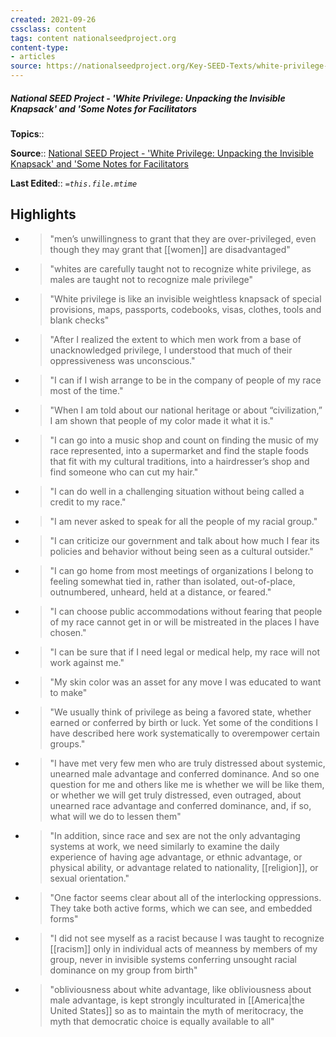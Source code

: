 ```yaml
---
created: 2021-09-26
cssclass: content
tags: content nationalseedproject.org
content-type: 
- articles
source: https://nationalseedproject.org/Key-SEED-Texts/white-privilege-unpacking-the-invisible-knapsack
---
```

##### National SEED Project - 'White Privilege: Unpacking the Invisible Knapsack' and 'Some Notes for Facilitators

**Topics**:: 

**Source**:: [National SEED Project - 'White Privilege: Unpacking the Invisible Knapsack' and 'Some Notes for Facilitators](https://nationalseedproject.org/Key-SEED-Texts/white-privilege-unpacking-the-invisible-knapsack)

**Last Edited**:: *`=this.file.mtime`*

## Highlights
- > "men’s unwillingness to grant that they are over-privileged, even though they may grant that [[women]] are disadvantaged" 

- > "whites are carefully taught not to recognize white privilege, as males are taught not to recognize male privilege" 

- > "White privilege is like an invisible weightless knapsack of special provisions, maps, passports, codebooks, visas, clothes, tools and blank checks" 

- > "After I realized the extent to which men work from a base of unacknowledged privilege, I understood that much of their oppressiveness was unconscious." 

- > "I can if I wish arrange to be in the company of people of my race most of the time." 

- > "When I am told about our national heritage or about “civilization,” I am shown that people of my color made it what it is." 

- > "I can go into a music shop and count on finding the music of my race represented, into a supermarket and find the staple foods that fit with my cultural traditions, into a hairdresser’s shop and find someone who can cut my hair." 

- > "I can do well in a challenging situation without being called a credit to my race." 

- > "I am never asked to speak for all the people of my racial group." 

- > "I can criticize our government and talk about how much I fear its policies and behavior without being seen as a cultural outsider." 

- > "I can go home from most meetings of organizations I belong to feeling somewhat tied in, rather than isolated, out-of-place, outnumbered, unheard, held at a distance, or feared." 

- > "I can choose public accommodations without fearing that people of my race cannot get in or will be mistreated in the places I have chosen." 

- > "I can be sure that if I need legal or medical help, my race will not work against me." 

- > "My skin color was an asset for any move I was educated to want to make" 

- > "We usually think of privilege as being a favored state, whether earned or conferred by birth or luck. Yet some of the conditions I have described here work systematically to overempower certain groups." 

- > "I have met very few men who are truly distressed about systemic, unearned male advantage and conferred dominance. And so one question for me and others like me is whether we will be like them, or whether we will get truly distressed, even outraged, about unearned race advantage and conferred dominance, and, if so, what will we do to lessen them" 

- > "In addition, since race and sex are not the only advantaging systems at work, we need similarly to examine the daily experience of having age advantage, or ethnic advantage, or physical ability, or advantage related to nationality, [[religion]], or sexual orientation." 

- > "One factor seems clear about all of the interlocking oppressions. They take both active forms, which we can see, and embedded forms" 

- > "I did not see myself as a racist because I was taught to recognize [[racism]] only in individual acts of meanness by members of my group, never in invisible systems conferring unsought racial dominance on my group from birth" 

- > "obliviousness about white advantage, like obliviousness about male advantage, is kept strongly inculturated in [[America|the United States]] so as to maintain the myth of meritocracy, the myth that democratic choice is equally available to all" 

